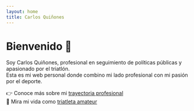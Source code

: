 ```yaml
---
layout: home
title: Carlos Quiñones
---
```


# Bienvenido 👋

Soy Carlos Quiñones, profesional en seguimiento de políticas públicas y apasionado por el triatlón.  
Esta es mi web personal donde combino mi lado profesional con mi pasión por el deporte.

👉 Conoce más sobre mi [trayectoria profesional](cv)  
🚴 Mira mi vida como [triatleta amateur](triatlon)

